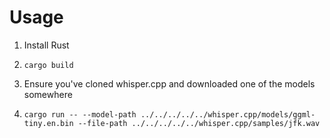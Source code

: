 # Usage 

1. Install Rust

2. `cargo build`

3. Ensure you've cloned whisper.cpp and downloaded one of the models somewhere

4. `cargo run -- --model-path ../../../../../whisper.cpp/models/ggml-tiny.en.bin --file-path ../../../../../whisper.cpp/samples/jfk.wav`

